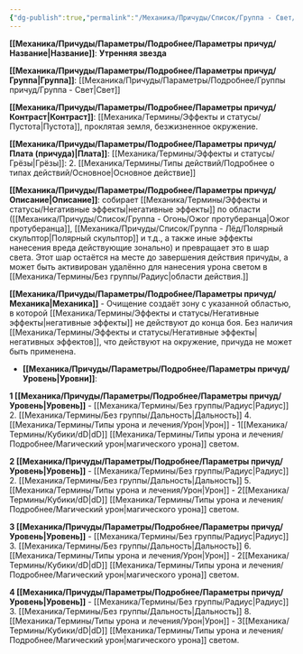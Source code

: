 ```yaml
---
{"dg-publish":true,"permalink":"/Механика/Причуды/Список/Группа - Свет/Утренняя звезда/","noteIcon":"","created":"2025-08-21T13:47:47.005+03:00","updated":"2025-09-06T11:33:55.783+03:00"}
---
```




**[[Механика/Причуды/Параметры/Подробнее/Параметры причуд/Название\|Название]]**: **Утренняя звезда**

**[[Механика/Причуды/Параметры/Подробнее/Параметры причуд/Группа\|Группа]]**: [[Механика/Причуды/Параметры/Подробнее/Группы причуд/Группа - Свет\|Свет]] 

**[[Механика/Причуды/Параметры/Подробнее/Параметры причуд/Контраст\|Контраст]]**: [[Механика/Термины/Эффекты и статусы/Пустота\|Пустота]], проклятая земля, безжизненное окружение.

**[[Механика/Причуды/Параметры/Подробнее/Параметры причуд/Плата (причуда)\|Плата]]**: [[Механика/Термины/Эффекты и статусы/Грёзы\|Грёзы]]: 2. [[Механика/Термины/Типы действий/Подробнее о типах действий/Основное\|Основное действие]]

**[[Механика/Причуды/Параметры/Подробнее/Параметры причуд/Описание\|Описание]]**: собирает [[Механика/Термины/Эффекты и статусы/Негативные эффекты\|негативные эффекты]] по области ([[Механика/Причуды/Список/Группа - Огонь/Ожог протуберанца\|Ожог протуберанца]], [[Механика/Причуды/Список/Группа - Лёд/Полярный скульптор\|Полярный скульптор]] и т.д., а также иные эффекты нанесения вреда действующие зонально) и превращает это в шар света. Этот шар остаётся на месте до завершения действия причуды, а может быть активирован удалённо для нанесения урона светом в [[Механика/Термины/Без группы/Радиус\|области действия.]] 

**[[Механика/Причуды/Параметры/Подробнее/Параметры причуд/Механика\|Механика]]** - Очищение  создаёт зону с указанной областью, в которой [[Механика/Термины/Эффекты и статусы/Негативные эффекты\|негативные эффекты]] не действуют до конца боя. Без наличия [[Механика/Термины/Эффекты и статусы/Негативные эффекты\|негативных эффектов]], что действуют на окружение, причуда не может быть применена. 


- **[[Механика/Причуды/Параметры/Подробнее/Параметры причуд/Уровень\|Уровни]]**:

**1 [[Механика/Причуды/Параметры/Подробнее/Параметры причуд/Уровень\|Уровень]]** - [[Механика/Термины/Без группы/Радиус\|Радиус]] 2. [[Механика/Термины/Без группы/Дальность\|Дальность]] 4. [[Механика/Термины/Типы урона и лечения/Урон\|Урон]] - 1[[Механика/Термины/Кубики/dD\|dD]] [[Механика/Термины/Типы урона и лечения/Подробнее/Магический урон\|магического урона]] светом.

**2 [[Механика/Причуды/Параметры/Подробнее/Параметры причуд/Уровень\|Уровень]]** - [[Механика/Термины/Без группы/Радиус\|Радиус]] 2. [[Механика/Термины/Без группы/Дальность\|Дальность]] 5. [[Механика/Термины/Типы урона и лечения/Урон\|Урон]] - 2[[Механика/Термины/Кубики/dD\|dD]] [[Механика/Термины/Типы урона и лечения/Подробнее/Магический урон\|магического урона]] светом.

**3 [[Механика/Причуды/Параметры/Подробнее/Параметры причуд/Уровень\|Уровень]]** - [[Механика/Термины/Без группы/Радиус\|Радиус]] 3. [[Механика/Термины/Без группы/Дальность\|Дальность]] 6. [[Механика/Термины/Типы урона и лечения/Урон\|Урон]] - 2[[Механика/Термины/Кубики/dD\|dD]] [[Механика/Термины/Типы урона и лечения/Подробнее/Магический урон\|магического урона]] светом.

**4 [[Механика/Причуды/Параметры/Подробнее/Параметры причуд/Уровень\|Уровень]]** - [[Механика/Термины/Без группы/Радиус\|Радиус]] 3. [[Механика/Термины/Без группы/Дальность\|Дальность]] 8. [[Механика/Термины/Типы урона и лечения/Урон\|Урон]] - 3[[Механика/Термины/Кубики/dD\|dD]] [[Механика/Термины/Типы урона и лечения/Подробнее/Магический урон\|магического урона]] светом.